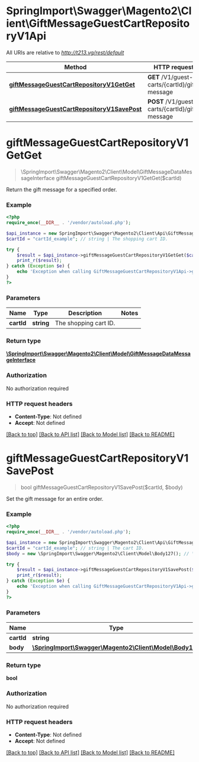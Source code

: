# SpringImport\Swagger\Magento2\Client\GiftMessageGuestCartRepositoryV1Api

All URIs are relative to *http://t213.vg/rest/default*

Method | HTTP request | Description
------------- | ------------- | -------------
[**giftMessageGuestCartRepositoryV1GetGet**](GiftMessageGuestCartRepositoryV1Api.md#giftMessageGuestCartRepositoryV1GetGet) | **GET** /V1/guest-carts/{cartId}/gift-message | 
[**giftMessageGuestCartRepositoryV1SavePost**](GiftMessageGuestCartRepositoryV1Api.md#giftMessageGuestCartRepositoryV1SavePost) | **POST** /V1/guest-carts/{cartId}/gift-message | 


# **giftMessageGuestCartRepositoryV1GetGet**
> \SpringImport\Swagger\Magento2\Client\Model\GiftMessageDataMessageInterface giftMessageGuestCartRepositoryV1GetGet($cartId)



Return the gift message for a specified order.

### Example
```php
<?php
require_once(__DIR__ . '/vendor/autoload.php');

$api_instance = new SpringImport\Swagger\Magento2\Client\Api\GiftMessageGuestCartRepositoryV1Api();
$cartId = "cartId_example"; // string | The shopping cart ID.

try {
    $result = $api_instance->giftMessageGuestCartRepositoryV1GetGet($cartId);
    print_r($result);
} catch (Exception $e) {
    echo 'Exception when calling GiftMessageGuestCartRepositoryV1Api->giftMessageGuestCartRepositoryV1GetGet: ', $e->getMessage(), PHP_EOL;
}
?>
```

### Parameters

Name | Type | Description  | Notes
------------- | ------------- | ------------- | -------------
 **cartId** | **string**| The shopping cart ID. |

### Return type

[**\SpringImport\Swagger\Magento2\Client\Model\GiftMessageDataMessageInterface**](../Model/GiftMessageDataMessageInterface.md)

### Authorization

No authorization required

### HTTP request headers

 - **Content-Type**: Not defined
 - **Accept**: Not defined

[[Back to top]](#) [[Back to API list]](../../README.md#documentation-for-api-endpoints) [[Back to Model list]](../../README.md#documentation-for-models) [[Back to README]](../../README.md)

# **giftMessageGuestCartRepositoryV1SavePost**
> bool giftMessageGuestCartRepositoryV1SavePost($cartId, $body)



Set the gift message for an entire order.

### Example
```php
<?php
require_once(__DIR__ . '/vendor/autoload.php');

$api_instance = new SpringImport\Swagger\Magento2\Client\Api\GiftMessageGuestCartRepositoryV1Api();
$cartId = "cartId_example"; // string | The cart ID.
$body = new \SpringImport\Swagger\Magento2\Client\Model\Body127(); // \SpringImport\Swagger\Magento2\Client\Model\Body127 | 

try {
    $result = $api_instance->giftMessageGuestCartRepositoryV1SavePost($cartId, $body);
    print_r($result);
} catch (Exception $e) {
    echo 'Exception when calling GiftMessageGuestCartRepositoryV1Api->giftMessageGuestCartRepositoryV1SavePost: ', $e->getMessage(), PHP_EOL;
}
?>
```

### Parameters

Name | Type | Description  | Notes
------------- | ------------- | ------------- | -------------
 **cartId** | **string**| The cart ID. |
 **body** | [**\SpringImport\Swagger\Magento2\Client\Model\Body127**](../Model/\SpringImport\Swagger\Magento2\Client\Model\Body127.md)|  | [optional]

### Return type

**bool**

### Authorization

No authorization required

### HTTP request headers

 - **Content-Type**: Not defined
 - **Accept**: Not defined

[[Back to top]](#) [[Back to API list]](../../README.md#documentation-for-api-endpoints) [[Back to Model list]](../../README.md#documentation-for-models) [[Back to README]](../../README.md)

